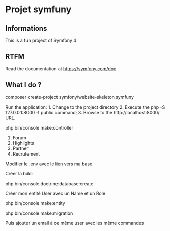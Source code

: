 # Projet symfuny

## Informations

This is a fun project of Symfony 4

## RTFM

Read the documentation at https://symfony.com/doc

## What I do ?

composer create-project symfony/website-skeleton symfuny

Run the application:
    1. Change to the project directory
    2. Execute the php -S 127.0.0.1:8000 -t public command;
    3. Browse to the http://localhost:8000/ URL.


php bin/console make:controller

1) Forum
2) Highlights
3) Partner
4) Recrutement

Modifier le .env avec le lien vers ma base

Créer la bdd:

php bin/console doctrine:database:create

Créer mon entité User avec un Name et un Role

php bin/console make:entity

php bin/console make:migration

Puis ajouter un email à ce même user avec les même commandes